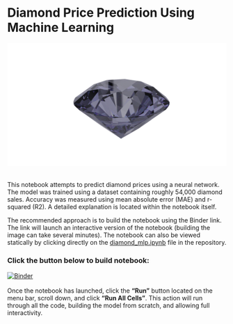 # Diamond Price Prediction Using Machine Learning

![Blue Diamond](/images/diamond.png) <br></br>

This notebook attempts to predict diamond prices using a neural network. The model was trained using a dataset containing roughly 54,000 diamond sales. Accuracy was measured using mean absolute error (MAE) and r-squared (R2). A detailed explanation is located within the notebook itself. 

The recommended approach is to build the notebook using the Binder link. The link will launch an interactive version of the notebook (building the image can take several minutes). The notebook can also be viewed statically by clicking directly on the <a href="https://github.com/Ockvos/diamond-price-prediction/blob/main/diamond_mlp.ipynb">diamond_mlp.ipynb</a> file in the repository.

### Click the button below to build notebook:   
[![Binder](https://mybinder.org/badge_logo.svg)](https://mybinder.org/v2/gh/Ockvos/diamond-price-prediction/HEAD?labpath=diamond_mlp.ipynb)
<br></br>
Once the notebook has launched, click the **“Run”** button located on the menu bar, scroll down, and click **“Run All Cells”**. This action will run through all the code, building the model from scratch, and allowing full interactivity. 
